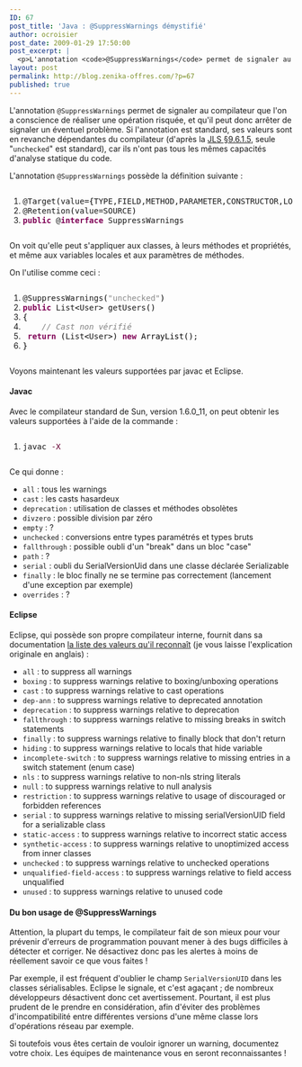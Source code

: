 ```yaml
---
ID: 67
post_title: 'Java : @SuppressWarnings démystifié'
author: ocroisier
post_date: 2009-01-29 17:50:00
post_excerpt: |
  <p>L'annotation <code>@SuppressWarnings</code> permet de signaler au compilateur que l'on a conscience de réaliser une opération risquée, et qu'il peut donc arrêter de signaler un éventuel problème. Si l'annotation est standard, ses valeurs sont en revanche dépendantes du compilateur (d'après la <a href="http://java.sun.com/docs/books/jls/third_edition/html/interfaces.html#9.6.1.5">JLS §9.6.1.5</a>, seule "<code>unchecked</code>" est standard), car ils n'ont pas tous les mêmes capacités d'analyse statique du code.</p>
layout: post
permalink: http://blog.zenika-offres.com/?p=67
published: true
---
```

<p>L'annotation <code>@SuppressWarnings</code> permet de signaler au compilateur que l'on a conscience de réaliser une opération risquée, et qu'il peut donc arrêter de signaler un éventuel problème. Si l'annotation est standard, ses valeurs sont en revanche dépendantes du compilateur (d'après la <a href="http://java.sun.com/docs/books/jls/third_edition/html/interfaces.html#9.6.1.5">JLS §9.6.1.5</a>, seule "<code>unchecked</code>" est standard), car ils n'ont pas tous les mêmes capacités d'analyse statique du code.</p>
<!--more-->
<p>L'annotation <code>@SuppressWarnings</code> possède la définition suivante&nbsp;:</p> <pre class="java code java" style="font-family:inherit"><ol><li style="font-weight: normal;"><div style="font-family: monospace; font-weight: normal; font-style: normal; margin:0; padding:0; background:inherit;">@Target<span style="color: #000000;">&#40;</span>value=<span style="color: #000000;">&#123;</span>TYPE,FIELD,METHOD,PARAMETER,CONSTRUCTOR,LOCAL_VARIABLE<span style="color: #000000;">&#125;</span><span style="color: #000000;">&#41;</span></div></li><li style="font-weight: normal;"><div style="font-family: monospace; font-weight: normal; font-style: normal; margin:0; padding:0; background:inherit;">@Retention<span style="color: #000000;">&#40;</span>value=SOURCE<span style="color: #000000;">&#41;</span></div></li><li style="font-weight: normal;"><div style="font-family: monospace; font-weight: normal; font-style: normal; margin:0; padding:0; background:inherit;"><span style="color: #7F0055; font-weight: bold;">public</span> @<span style="color: #7F0055; font-weight: bold;">interface</span> SuppressWarnings</div></li></ol></pre> <p>On voit qu'elle peut s'appliquer aux classes, à leurs méthodes et propriétés, et même aux variables locales et aux paramètres de méthodes.</p> <p>On l'utilise comme ceci&nbsp;:</p> <pre class="java code java" style="font-family:inherit"><ol><li style="font-weight: normal;"><div style="font-family: monospace; font-weight: normal; font-style: normal; margin:0; padding:0; background:inherit;">@SuppressWarnings<span style="color: #000000;">&#40;</span><span style="color: #888888;">&quot;unchecked&quot;</span><span style="color: #000000;">&#41;</span></div></li><li style="font-weight: normal;"><div style="font-family: monospace; font-weight: normal; font-style: normal; margin:0; padding:0; background:inherit;"><span style="color: #7F0055; font-weight: bold;">public</span> List<span style="color: #000000;">&lt;</span>User<span style="color: #000000;">&gt;</span> getUsers<span style="color: #000000;">&#40;</span><span style="color: #000000;">&#41;</span></div></li><li style="font-weight: normal;"><div style="font-family: monospace; font-weight: normal; font-style: normal; margin:0; padding:0; background:inherit;"><span style="color: #000000;">&#123;</span></div></li><li style="font-weight: normal;"><div style="font-family: monospace; font-weight: normal; font-style: normal; margin:0; padding:0; background:inherit;">	<span style="color: #808080; font-style: italic;">// Cast non vérifié</span></div></li><li style="font-weight: normal;"><div style="font-family: monospace; font-weight: normal; font-style: normal; margin:0; padding:0; background:inherit;">	<span style="color: #7F0055; font-weight: bold;">return</span> <span style="color: #000000;">&#40;</span>List<span style="color: #000000;">&lt;</span>User<span style="color: #000000;">&gt;</span><span style="color: #000000;">&#41;</span> <span style="color: #7F0055; font-weight: bold;">new</span> <span style="color: #000000;">ArrayList</span><span style="color: #000000;">&#40;</span><span style="color: #000000;">&#41;</span>; </div></li><li style="font-weight: normal;"><div style="font-family: monospace; font-weight: normal; font-style: normal; margin:0; padding:0; background:inherit;"><span style="color: #000000;">&#125;</span></div></li></ol></pre> <p>Voyons maintenant les valeurs supportées par javac et Eclipse.</p> <h4>Javac</h4> <p>Avec le compilateur standard de Sun, version 1.6.0_11,  on peut obtenir les valeurs supportées à l'aide de la commande&nbsp;:</p> <pre class="bash code bash" style="font-family:inherit"><ol><li style="font-weight: normal;"><div style="font-family: monospace; font-weight: normal; font-style: normal; margin:0; padding:0; background:inherit;">javac <span style="color: #660033;">-X</span></div></li></ol></pre> <p>Ce qui donne&nbsp;:</p> <ul> <li><code>all</code>&nbsp;: tous les warnings</li> <li><code>cast</code>&nbsp;: les casts hasardeux</li> <li><code>deprecation</code>&nbsp;: utilisation de classes et méthodes obsolètes</li> <li><code>divzero</code>&nbsp;: possible division par zéro</li> <li><code>empty</code>&nbsp;: ?</li> <li><code>unchecked</code>&nbsp;: conversions entre types paramétrés et types bruts</li> <li><code>fallthrough</code>&nbsp;: possible oubli d'un "break" dans un bloc "case"</li> <li><code>path</code>&nbsp;: ?</li> <li><code>serial</code>&nbsp;: oubli du SerialVersionUid dans une classe déclarée Serializable</li> <li><code>finally</code>&nbsp;: le bloc finally ne se termine pas correctement (lancement d'une exception par exemple)</li> <li><code>overrides</code>&nbsp;: ?</li> </ul> <h4>Eclipse</h4> <p>Eclipse, qui possède son propre compilateur interne, fournit dans sa documentation <a href="http://help.eclipse.org/ganymede/topic/org.eclipse.jdt.doc.isv/guide/jdt_api_compile.htm">la liste des valeurs qu'il reconnaît</a> (je vous laisse l'explication originale en anglais)&nbsp;:</p> <ul> <li><code>all</code>&nbsp;: to suppress all warnings</li> <li><code>boxing</code>&nbsp;: to suppress warnings relative to boxing/unboxing operations</li> <li><code>cast</code>&nbsp;: to suppress warnings relative to cast operations</li> <li><code>dep-ann</code>&nbsp;: to suppress warnings relative to deprecated annotation</li> <li><code>deprecation</code>&nbsp;: to suppress warnings relative to deprecation</li> <li><code>fallthrough</code>&nbsp;: to suppress warnings relative to missing breaks in switch statements</li> <li><code>finally</code>&nbsp;: to suppress warnings relative to finally block that don't return</li> <li><code>hiding</code>&nbsp;: to suppress warnings relative to locals that hide variable</li> <li><code>incomplete-switch</code>&nbsp;: to suppress warnings relative to missing entries in a switch statement (enum case)</li> <li><code>nls</code>&nbsp;: to suppress warnings relative to non-nls string literals</li> <li><code>null</code>&nbsp;: to suppress warnings relative to null analysis</li> <li><code>restriction</code>&nbsp;: to suppress warnings relative to usage of discouraged or forbidden references</li> <li><code>serial</code>&nbsp;: to suppress warnings relative to missing serialVersionUID field for a serializable class</li> <li><code>static-access</code>&nbsp;: to suppress warnings relative to incorrect static access</li> <li><code>synthetic-access</code>&nbsp;: to suppress warnings relative to unoptimized access from inner classes</li> <li><code>unchecked</code>&nbsp;: to suppress warnings relative to unchecked operations</li> <li><code>unqualified-field-access</code>&nbsp;: to suppress warnings relative to field access unqualified</li> <li><code>unused</code>&nbsp;: to suppress warnings relative to unused code</li> </ul> <h4>Du bon usage de @SuppressWarnings</h4> <p>Attention, la plupart du temps, le compilateur fait de son mieux pour vour prévenir d'erreurs de programmation pouvant mener à des bugs difficiles à détecter et corriger. Ne désactivez donc pas les alertes à moins de réellement savoir ce que vous faites&nbsp;!</p> <p>Par exemple, il est fréquent d'oublier le champ <code>SerialVersionUID</code> dans les classes sérialisables. Eclipse le signale, et c'est agaçant&nbsp;; de nombreux développeurs désactivent donc cet avertissement. Pourtant, il est plus prudent de le prendre en considération, afin d'éviter des problèmes d'incompatibilité entre différentes versions d'une même classe lors d'opérations réseau par exemple.</p> <p>Si toutefois vous êtes certain de vouloir ignorer un warning, documentez votre choix. Les équipes de maintenance vous en seront reconnaissantes&nbsp;!</p>